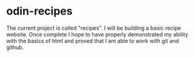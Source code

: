 # odin-recipes
The current project is called "recipes". I will be building a basic recipe website. Once complete I hope to have properly demonstrated my ability with the basics of html and proved that I am able to work with git and github.